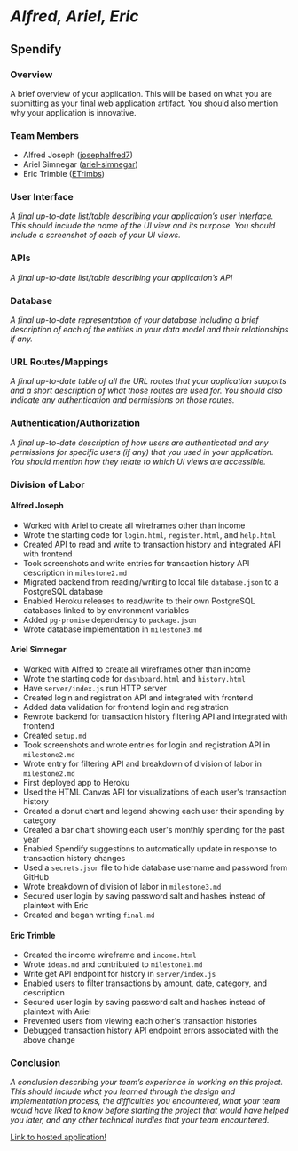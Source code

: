 # *Alfred, Ariel, Eric*

## Spendify

### Overview

A brief overview of your application. This will be based on what you are submitting as your final web application artifact. You should also mention why your application is innovative.

### Team Members
 - Alfred Joseph ([josephalfred7](https://github.com/josephalfred7))
 - Ariel Simnegar ([ariel-simnegar](https://github.com/ariel-simnegar))
 - Eric Trimble ([ETrimbs](https://github.com/ETrimbs))

### User Interface

*A final up-to-date list/table describing your application’s user interface. This should include the name of the UI view and its purpose. You should include a screenshot of each of your UI views.*

### APIs

*A final up-to-date list/table describing your application’s API*


### Database

*A final up-to-date representation of your database including a brief description of each of the entities in your data model and their relationships if any.*

### URL Routes/Mappings

*A final up-to-date table of all the URL routes that your application supports and a short description of what those routes are used for. You should also indicate any authentication and permissions on those routes.*

### Authentication/Authorization

*A final up-to-date description of how users are authenticated and any permissions for specific users (if any) that you used in your application. You should mention how they relate to which UI views are accessible.*

### Division of Labor

#### Alfred Joseph
 - Worked with Ariel to create all wireframes other than income
 - Wrote the starting code for `login.html`, `register.html`, and `help.html`
 - Created API to read and write to transaction history and integrated API with frontend
 - Took screenshots and write entries for transaction history API description in `milestone2.md`
 - Migrated backend from reading/writing to local file `database.json` to a PostgreSQL database
 - Enabled Heroku releases to read/write to their own PostgreSQL databases linked to by environment variables
 - Added `pg-promise` dependency to `package.json`
 - Wrote database implementation in `milestone3.md`
 
#### Ariel Simnegar
 - Worked with Alfred to create all wireframes other than income
 - Wrote the starting code for `dashboard.html` and `history.html`
 - Have `server/index.js` run HTTP server
 - Created login and registration API and integrated with frontend
 - Added data validation for frontend login and registration
 - Rewrote backend for transaction history filtering API and integrated with frontend
 - Created `setup.md`
 - Took screenshots and wrote entries for login and registration API in `milestone2.md`
 - Wrote entry for filtering API and breakdown of division of labor in `milestone2.md`
 - First deployed app to Heroku
 - Used the HTML Canvas API for visualizations of each user's transaction history
 - Created a donut chart and legend showing each user their spending by category
 - Created a bar chart showing each user's monthly spending for the past year
 - Enabled Spendify suggestions to automatically update in response to transaction history changes
 - Used a `secrets.json` file to hide database username and password from GitHub
 - Wrote breakdown of division of labor in `milestone3.md`
 - Secured user login by saving password salt and hashes instead of plaintext with Eric
 - Created and began writing `final.md`

#### Eric Trimble
 - Created the income wireframe and `income.html`
 - Wrote `ideas.md` and contributed to `milestone1.md`
 - Write get API endpoint for history in `server/index.js`
 - Enabled users to filter transactions by amount, date, category, and description
 - Secured user login by saving password salt and hashes instead of plaintext with Ariel
 - Prevented users from viewing each other's transaction histories
 - Debugged transaction history API endpoint errors associated with the above change

### Conclusion

*A conclusion describing your team’s experience in working on this project. This should include what you learned through the design and implementation process, the difficulties you encountered, what your team would have liked to know before starting the project that would have helped you later, and any other technical hurdles that your team encountered.*

[Link to hosted application!](https://guarded-cliffs-22166.herokuapp.com/)
